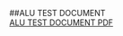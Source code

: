 ##ALU TEST DOCUMENT  
[ALU TEST DOCUMENT PDF](https://drive.google.com/file/d/1CcB2sWt0mhDU7m7yRgIOliT2HwmgOzft/view?usp=sharing)
